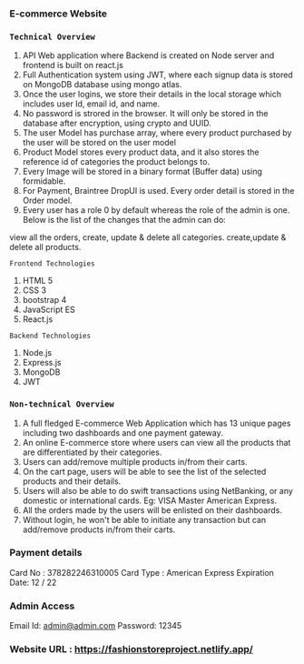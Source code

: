 ### E-commerce Website


### `Technical Overview`
1. API Web application where Backend is created on Node server and frontend is built on react.js
2. Full Authentication system using JWT, where each signup data is stored on MongoDB database using mongo atlas.
3. Once the user logins, we store their details in the local storage which includes user Id, email id, and name.
4. No password is strored in the browser. It will only be stored in the database after encryption, using crypto and UUID.
5. The user Model has purchase array, where every product purchased by the user will be stored on the user model
6. Product Model stores every product data, and it also stores the reference id of categories the product belongs to.
7. Every Image will be stored in a binary format (Buffer data) using formidable.
9. For Payment, Braintree DropUI is used. Every order detail is stored in the Order model.
10. Every user has a role 0 by default whereas the role of the admin is one. Below is the list of the changes that the admin can do:

view all the orders,
create, update & delete all categories.
create,update & delete all products.

 `Frontend Technologies`
1. HTML 5
2. CSS  3
3. bootstrap 4
4. JavaScript ES
5. React.js

`Backend Technologies`
1. Node.js
2. Express.js
3. MongoDB
4. JWT

### `Non-technical Overview`

1. A full fledged E-commerce Web Application which has 13 unique pages including two dashboards and one payment gateway.
2. An online E-commerce store where users can view all the products that are differentiated by their categories.
3. Users can add/remove multiple products in/from their carts.
4. On the cart page, users will be able to see the list of the selected products and their details.
5. Users will also be able to do swift transactions using NetBanking, or any domestic or international cards. Eg: VISA Master American Express.
6. All the orders made by the users will be enlisted on their dashboards.
7. Without login, he won't be able to initiate any transaction but can add/remove products in/from their carts.

### Payment details
Card No : 378282246310005
Card Type : American Express
Expiration Date: 12 / 22

### Admin Access
Email Id: admin@admin.com
Password: 12345

### Website URL : https://fashionstoreproject.netlify.app/
